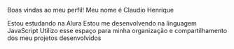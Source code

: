 Boas vindas ao meu perfil!
Meu nome é Claudio Henrique

Estou estudando na Alura
Estou me desenvolvendo na linguagem JavaScript
Utilizo esse espaço para minha organização e compartilhamento dos meu projetos desenvolvidos
